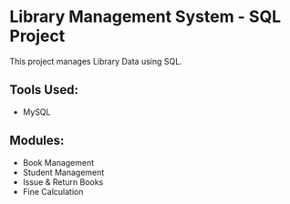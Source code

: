 # Library Management System - SQL Project

This project manages Library Data using SQL.

## Tools Used:
- MySQL

## Modules:
- Book Management
- Student Management
- Issue & Return Books
- Fine Calculation
